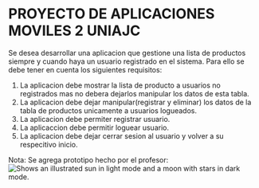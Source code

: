 # PROYECTO DE APLICACIONES MOVILES 2 UNIAJC

Se desea desarrollar una aplicacion que gestione una lista de productos siempre y cuando haya un usuario registrado en el sistema. 
Para ello se debe tener en cuenta los siguientes requisitos:

1. La aplicacion debe mostrar la lista de producto a usuarios no registrados mas no debera dejarlos manipular los datos de esta tabla.
2. La aplicacion debe dejar manipular(registrar y eliminar) los datos de la tabla de productos unicamente a usuarios logueados.
3. La aplicacion debe permiter registrar usuario.
4. La aplicaccion debe permitir loguear usuario.
5. La aplicacion debe dejar cerrar sesion al usuario y volver a su respecitivo inicio.

Nota: Se agrega prototipo hecho por el profesor:
<picture>
  <img alt="Shows an illustrated sun in light mode and a moon with stars in dark mode." src="C0F90E55-6568-4036-BF05-26C1D40C0972_1_105_c.jpeg">
</picture>